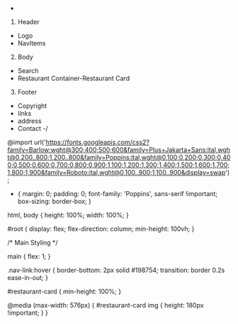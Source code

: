 
- 
1. Header
- Logo
- NavItems

2. Body
- Search 
- Restaurant Container-Restaurant Card

3. Footer
- Copyright
- links
- address
- Contact
-/






















@import url('https://fonts.googleapis.com/css2?family=Barlow:wght@300;400;500;600&family=Plus+Jakarta+Sans:ital,wght@0,200..800;1,200..800&family=Poppins:ital,wght@0,100;0,200;0,300;0,400;0,500;0,600;0,700;0,800;0,900;1,100;1,200;1,300;1,400;1,500;1,600;1,700;1,800;1,900&family=Roboto:ital,wght@0,100..900;1,100..900&display=swap');

* {
  margin: 0;
  padding: 0;
  font-family: 'Poppins', sans-serif !important;
  box-sizing: border-box;
}

html,
body {
  height: 100%;
  width: 100%;
}

#root {
  display: flex;
  flex-direction: column;
  min-height: 100vh;
}

/* Main Styling */

main {
  flex: 1;
}

.nav-link:hover {
  border-bottom: 2px solid #198754;
  transition: border 0.2s ease-in-out;
}

#restaurant-card {
  min-height: 100%;
}

@media (max-width: 576px) {
    #restaurant-card img {
        height: 180px !important;
    }
}



















